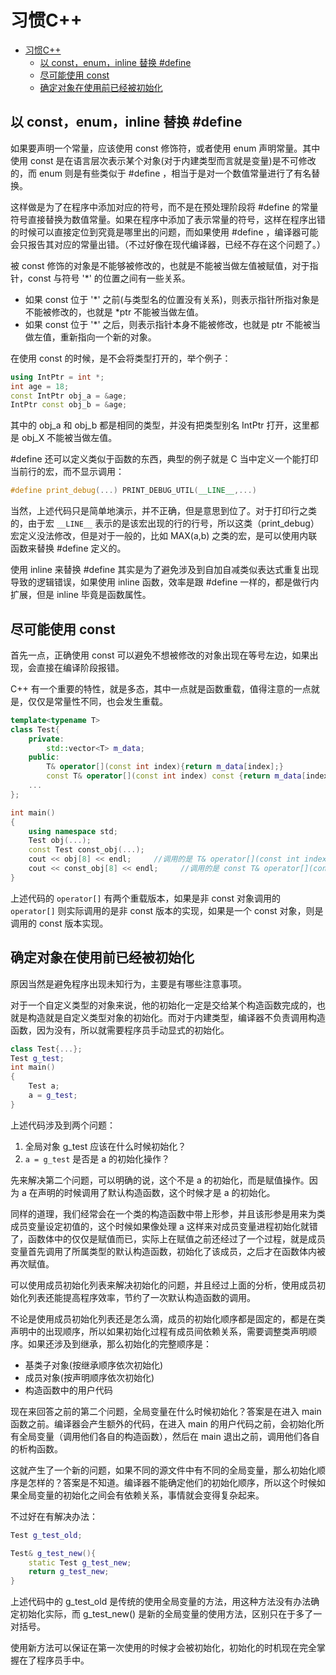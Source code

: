 # 习惯C++

<!-- TOC -->
- [习惯C++](#习惯c)
  - [以 const，enum，inline 替换 \#define](#以-constenuminline-替换-define)
  - [尽可能使用 const](#尽可能使用-const)
  - [确定对象在使用前已经被初始化](#确定对象在使用前已经被初始化)

## 以 const，enum，inline 替换 \#define

如果要声明一个常量，应该使用 const 修饰符，或者使用 enum 声明常量。其中使用 const 是在语言层次表示某个对象(对于内建类型而言就是变量)是不可修改的，而 enum 则是有些类似于 \#define ，相当于是对一个数值常量进行了有名替换。

这样做是为了在程序中添加对应的符号，而不是在预处理阶段将 \#define 的常量符号直接替换为数值常量。如果在程序中添加了表示常量的符号，这样在程序出错的时候可以直接定位到究竟是哪里出的问题，而如果使用 \#define ，编译器可能会只报告其对应的常量出错。（不过好像在现代编译器，已经不存在这个问题了。）

被 const 修饰的对象是不能够被修改的，也就是不能被当做左值被赋值，对于指针，const 与符号 '\*' 的位置之间有一些关系。

- 如果 const 位于 '\*' 之前(与类型名的位置没有关系)，则表示指针所指对象是不能被修改的，也就是 \*ptr 不能被当做左值。
- 如果 const 位于 '\*' 之后，则表示指针本身不能被修改，也就是 ptr 不能被当做左值，重新指向一个新的对象。

在使用 const 的时候，是不会将类型打开的，举个例子：

```c++
using IntPtr = int *;
int age = 18;
const IntPtr obj_a = &age;
IntPtr const obj_b = &age;
```

其中的 obj_a 和 obj_b 都是相同的类型，并没有把类型别名 IntPtr 打开，这里都是 obj_X 不能被当做左值。

\#define 还可以定义类似于函数的东西，典型的例子就是 C 当中定义一个能打印当前行的宏，而不显示调用：

```c++
#define print_debug(...) PRINT_DEBUG_UTIL(__LINE__,...)
```

当然，上述代码只是简单地演示，并不正确，但是意思到位了。对于打印行之类的，由于宏 `__LINE__` 表示的是该宏出现的行的行号，所以这类（print_debug）宏定义没法修改，但是对于一般的，比如 MAX(a,b) 之类的宏，是可以使用内联函数来替换 \#define 定义的。

使用 inline 来替换 #define 其实是为了避免涉及到自加自减类似表达式重复出现导致的逻辑错误，如果使用 inline 函数，效率是跟 #define 一样的，都是做行内扩展，但是 inline 毕竟是函数属性。

## 尽可能使用 const

首先一点，正确使用 const 可以避免不想被修改的对象出现在等号左边，如果出现，会直接在编译阶段报错。

C++ 有一个重要的特性，就是多态，其中一点就是函数重载，值得注意的一点就是，仅仅是常量性不同，也会发生重载。

```c++
template<typename T>
class Test{
    private:
        std::vector<T> m_data;
    public:
        T& operator[](const int index){return m_data[index];}
        const T& operator[](const int index) const {return m_data[index];}
    ...
};

int main()
{
    using namespace std;
    Test obj(...);
    const Test const_obj(...);
    cout << obj[8] << endl;     //调用的是 T& operator[](const int index)
    cout << const_obj[8] << endl;     //调用的是 const T& operator[](const int index) const
}
```

上述代码的 `operator[]` 有两个重载版本，如果是非 const 对象调用的 `operator[]` 则实际调用的是非 const 版本的实现，如果是一个 const 对象，则是调用的 const 版本实现。

## 确定对象在使用前已经被初始化

原因当然是避免程序出现未知行为，主要是有哪些注意事项。

对于一个自定义类型的对象来说，他的初始化一定是交给某个构造函数完成的，也就是构造就是自定义类型对象的初始化。而对于内建类型，编译器不负责调用构造函数，因为没有，所以就需要程序员手动显式的初始化。

```c++
class Test{...};
Test g_test;
int main()
{
    Test a;
    a = g_test;
}
```

上述代码涉及到两个问题：

1. 全局对象 g_test 应该在什么时候初始化？
2. `a = g_test` 是否是 a 的初始化操作？

先来解决第二个问题，可以明确的说，这个不是 a 的初始化，而是赋值操作。因为 a 在声明的时候调用了默认构造函数，这个时候才是 a 的初始化。

同样的道理，我们经常会在一个类的构造函数中带上形参，并且该形参是用来为类成员变量设定初值的，这个时候如果像处理 a 这样来对成员变量进程初始化就错了，函数体中的仅仅是赋值而已，实际上在赋值之前还经过了一个过程，就是成员变量首先调用了所属类型的默认构造函数，初始化了该成员，之后才在函数体内被再次赋值。

可以使用成员初始化列表来解决初始化的问题，并且经过上面的分析，使用成员初始化列表还能提高程序效率，节约了一次默认构造函数的调用。

不论是使用成员初始化列表还是怎么滴，成员的初始化顺序都是固定的，都是在类声明中的出现顺序，所以如果初始化过程有成员间依赖关系，需要调整类声明顺序。如果还涉及到继承，那么初始化的完整顺序是：

- 基类子对象(按继承顺序依次初始化)
- 成员对象(按声明顺序依次初始化)
- 构造函数中的用户代码

现在来回答之前的第二个问题，全局变量在什么时候初始化？答案是在进入 main 函数之前。编译器会产生额外的代码，在进入 main 的用户代码之前，会初始化所有全局变量（调用他们各自的构造函数），然后在 main 退出之前，调用他们各自的析构函数。

这就产生了一个新的问题，如果不同的源文件中有不同的全局变量，那么初始化顺序是怎样的？答案是不知道。编译器不能确定他们的初始化顺序，所以这个时候如果全局变量的初始化之间会有依赖关系，事情就会变得复杂起来。

不过好在有解决办法：

```c++
Test g_test_old;

Test& g_test_new(){
    static Test g_test_new;
    return g_test_new;
}
```

上述代码中的 g_test_old 是传统的使用全局变量的方法，用这种方法没有办法确定初始化实际，而 g_test_new() 是新的全局变量的使用方法，区别只在于多了一对括号。

使用新方法可以保证在第一次使用的时候才会被初始化，初始化的时机现在完全掌握在了程序员手中。